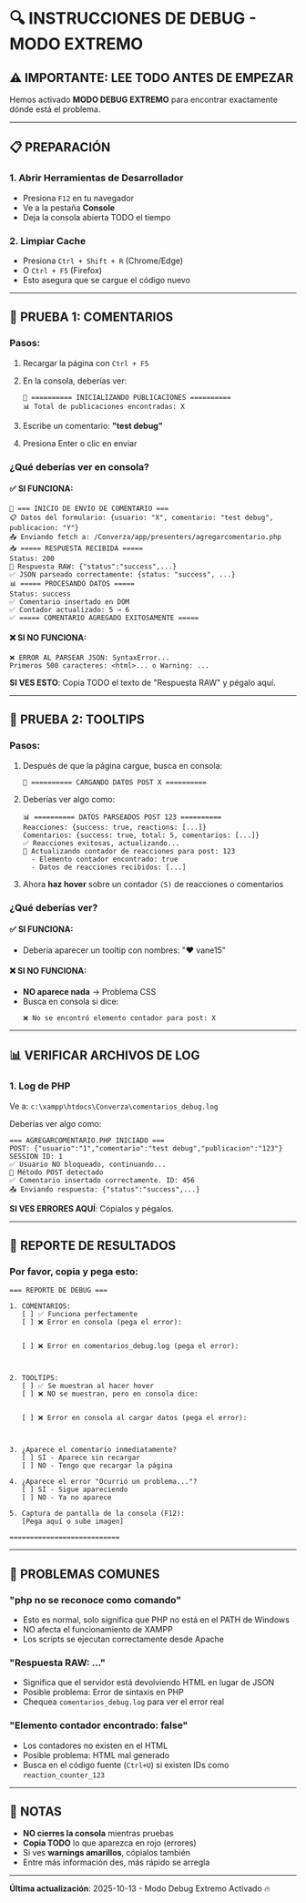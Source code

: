 # 🔍 INSTRUCCIONES DE DEBUG - MODO EXTREMO

## ⚠️ IMPORTANTE: LEE TODO ANTES DE EMPEZAR

Hemos activado **MODO DEBUG EXTREMO** para encontrar exactamente dónde está el problema.

---

## 📋 PREPARACIÓN

### 1. **Abrir Herramientas de Desarrollador**
- Presiona `F12` en tu navegador
- Ve a la pestaña **Console**
- Deja la consola abierta TODO el tiempo

### 2. **Limpiar Cache**
- Presiona `Ctrl + Shift + R` (Chrome/Edge)
- O `Ctrl + F5` (Firefox)
- Esto asegura que se cargue el código nuevo

---

## 🧪 PRUEBA 1: COMENTARIOS

### Pasos:
1. Recargar la página con `Ctrl + F5`
2. En la consola, deberías ver:
   ```
   🚀 ========== INICIALIZANDO PUBLICACIONES ==========
   📊 Total de publicaciones encontradas: X
   ```

3. Escribe un comentario: **"test debug"**
4. Presiona Enter o clic en enviar

### ¿Qué deberías ver en consola?

#### ✅ SI FUNCIONA:
```
🚀 === INICIO DE ENVÍO DE COMENTARIO ===
📋 Datos del formulario: {usuario: "X", comentario: "test debug", publicacion: "Y"}
📤 Enviando fetch a: /Converza/app/presenters/agregarcomentario.php
📥 ===== RESPUESTA RECIBIDA =====
Status: 200
📄 Respuesta RAW: {"status":"success",...}
✅ JSON parseado correctamente: {status: "success", ...}
📊 ===== PROCESANDO DATOS =====
Status: success
✅ Comentario insertado en DOM
✅ Contador actualizado: 5 → 6
✅ ===== COMENTARIO AGREGADO EXITOSAMENTE =====
```

#### ❌ SI NO FUNCIONA:
```
❌ ERROR AL PARSEAR JSON: SyntaxError...
Primeros 500 caracteres: <html>... o Warning: ...
```

**SI VES ESTO**: Copia TODO el texto de "Respuesta RAW" y pégalo aquí.

---

## 🧪 PRUEBA 2: TOOLTIPS

### Pasos:
1. Después de que la página cargue, busca en consola:
   ```
   🔄 ========== CARGANDO DATOS POST X ==========
   ```

2. Deberías ver algo como:
   ```
   📊 ========== DATOS PARSEADOS POST 123 ==========
   Reacciones: {success: true, reactions: [...]}
   Comentarios: {success: true, total: 5, comentarios: [...]}
   ✅ Reacciones exitosas, actualizando...
   🔄 Actualizando contador de reacciones para post: 123
     - Elemento contador encontrado: true
     - Datos de reacciones recibidos: [...]
   ```

3. Ahora **haz hover** sobre un contador `(5)` de reacciones o comentarios

### ¿Qué deberías ver?

#### ✅ SI FUNCIONA:
- Debería aparecer un tooltip con nombres: "❤️ vane15"

#### ❌ SI NO FUNCIONA:
- **NO aparece nada** → Problema CSS
- Busca en consola si dice:
  ```
  ❌ No se encontró elemento contador para post: X
  ```

---

## 📊 VERIFICAR ARCHIVOS DE LOG

### 1. **Log de PHP**
Ve a: `c:\xampp\htdocs\Converza\comentarios_debug.log`

Deberías ver algo como:
```
=== AGREGARCOMENTARIO.PHP INICIADO ===
POST: {"usuario":"1","comentario":"test debug","publicacion":"123"}
SESSION ID: 1
✅ Usuario NO bloqueado, continuando...
📨 Método POST detectado
✅ Comentario insertado correctamente. ID: 456
📤 Enviando respuesta: {"status":"success",...}
```

**SI VES ERRORES AQUÍ**: Cópialos y pégalos.

---

## 🎯 REPORTE DE RESULTADOS

### Por favor, copia y pega esto:

```
=== REPORTE DE DEBUG ===

1. COMENTARIOS:
   [ ] ✅ Funciona perfectamente
   [ ] ❌ Error en consola (pega el error):
   
   
   [ ] ❌ Error en comentarios_debug.log (pega el error):
   
   

2. TOOLTIPS:
   [ ] ✅ Se muestran al hacer hover
   [ ] ❌ NO se muestran, pero en consola dice:
   
   
   [ ] ❌ Error en consola al cargar datos (pega el error):
   
   

3. ¿Aparece el comentario inmediatamente?
   [ ] SÍ - Aparece sin recargar
   [ ] NO - Tengo que recargar la página

4. ¿Aparece el error "Ocurrió un problema..."?
   [ ] SÍ - Sigue apareciendo
   [ ] NO - Ya no aparece

5. Captura de pantalla de la consola (F12):
   [Pega aquí o sube imagen]

===========================
```

---

## 🚨 PROBLEMAS COMUNES

### **"php no se reconoce como comando"**
- Esto es normal, solo significa que PHP no está en el PATH de Windows
- NO afecta el funcionamiento de XAMPP
- Los scripts se ejecutan correctamente desde Apache

### **"Respuesta RAW: <html>..."**
- Significa que el servidor está devolviendo HTML en lugar de JSON
- Posible problema: Error de sintaxis en PHP
- Chequea `comentarios_debug.log` para ver el error real

### **"Elemento contador encontrado: false"**
- Los contadores no existen en el HTML
- Posible problema: HTML mal generado
- Busca en el código fuente (`Ctrl+U`) si existen IDs como `reaction_counter_123`

---

## 📝 NOTAS

- **NO cierres la consola** mientras pruebas
- **Copia TODO** lo que aparezca en rojo (errores)
- Si ves **warnings amarillos**, cópialos también
- Entre más información des, más rápido se arregla

---

**Última actualización**: 2025-10-13 - Modo Debug Extremo Activado 🔥
